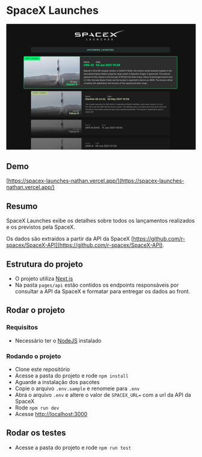 # SpaceX Launches

![Image SpaceX Launches Nathan](https://raw.githubusercontent.com/nathanopereira/spacex-launches/main/public/print.png)

## Demo
[https://spacex-launches-nathan.vercel.app/](https://spacex-launches-nathan.vercel.app/)

## Resumo
SpaceX Launches exibe os detalhes sobre todos os lançamentos realizados e os previstos pela SpaceX.

Os dados são extraídos a partir da API da SpaceX [https://github.com/r-spacex/SpaceX-API](https://github.com/r-spacex/SpaceX-API).
## Estrutura do projeto
- O projeto utiliza [Next.js](https://nextjs.org/)
- Na pasta `pages/api` estão contidos os endpoints responsáveis por consultar a API da SpaceX e formatar para entregar os dados ao front.

## Rodar o projeto
### Requisitos
- Necessário ter o [NodeJS](https://nodejs.org/en/download/) instalado
### Rodando o projeto
- Clone este repositório
- Acesse a pasta do projeto e rode `npm install`
- Aguarde a instalação dos pacotes
- Copie o arquivo `.env.sample` e renomeie para `.env`
- Abra o arquivo `.env` e altere o valor de `SPACEX_URL=` com a url da API da SpaceX
- Rode `npm run dev`
- Acesse [http://localhost:3000](http://localhost:3000)

## Rodar os testes

- Acesse a pasta do projeto e rode `npm run test`
